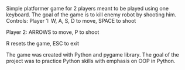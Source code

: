 Simple platformer game for 2 players meant to be played using one keyboard.
The goal of the game is to kill enemy robot by shooting him.
Controls:
  Player 1:
  W, A, S, D to move,
  SPACE to shoot
  
  Player 2:
  ARROWS to move,
  P to shoot
  
  R resets the game,
  ESC to exit
  
The game was created with Python and pygame library.
The goal of the project was to practice Python skills
with emphasis on OOP in Python.
